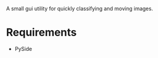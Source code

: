 A small gui utility for quickly classifying and moving images.

Requirements
============

* PySide
